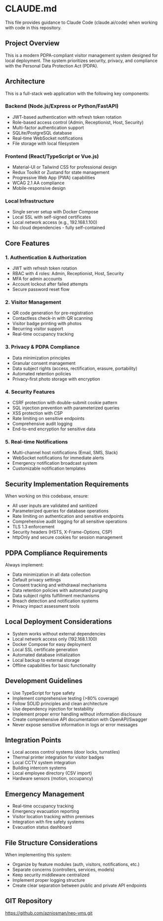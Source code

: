 # CLAUDE.md

This file provides guidance to Claude Code (claude.ai/code) when working with code in this repository.

## Project Overview

This is a modern PDPA-compliant visitor management system designed for local deployment. The system prioritizes security, privacy, and compliance with the Personal Data Protection Act (PDPA).

## Architecture

This is a full-stack web application with the following key components:

### Backend (Node.js/Express or Python/FastAPI)
- JWT-based authentication with refresh token rotation
- Role-based access control (Admin, Receptionist, Host, Security)
- Multi-factor authentication support
- SQLite/PostgreSQL database
- Real-time WebSocket notifications
- File storage with local filesystem

### Frontend (React/TypeScript or Vue.js)
- Material-UI or Tailwind CSS for professional design
- Redux Toolkit or Zustand for state management
- Progressive Web App (PWA) capabilities
- WCAG 2.1 AA compliance
- Mobile-responsive design

### Local Infrastructure
- Single server setup with Docker Compose
- Local SSL with self-signed certificates
- Local network access (e.g., 192.168.1.100)
- No cloud dependencies - fully self-contained

## Core Features

### 1. Authentication & Authorization
- JWT with refresh token rotation
- RBAC with 4 roles: Admin, Receptionist, Host, Security
- MFA for admin accounts
- Account lockout after failed attempts
- Secure password reset flow

### 2. Visitor Management
- QR code generation for pre-registration
- Contactless check-in with QR scanning
- Visitor badge printing with photos
- Recurring visitor support
- Real-time occupancy tracking

### 3. Privacy & PDPA Compliance
- Data minimization principles
- Granular consent management
- Data subject rights (access, rectification, erasure, portability)
- Automated retention policies
- Privacy-first photo storage with encryption

### 4. Security Features
- CSRF protection with double-submit cookie pattern
- SQL injection prevention with parameterized queries
- XSS protection with CSP
- Rate limiting on sensitive endpoints
- Comprehensive audit logging
- End-to-end encryption for sensitive data

### 5. Real-time Notifications
- Multi-channel host notifications (Email, SMS, Slack)
- WebSocket notifications for immediate alerts
- Emergency notification broadcast system
- Customizable notification templates

## Security Implementation Requirements

When working on this codebase, ensure:
- All user inputs are validated and sanitized
- Parameterized queries for database operations
- Rate limiting on authentication and sensitive endpoints
- Comprehensive audit logging for all sensitive operations
- TLS 1.3 enforcement
- Security headers (HSTS, X-Frame-Options, CSP)
- httpOnly and secure cookies for session management

## PDPA Compliance Requirements

Always implement:
- Data minimization in all data collection
- Default privacy settings
- Consent tracking and withdrawal mechanisms
- Data retention policies with automated purging
- Data subject rights fulfillment mechanisms
- Breach detection and notification systems
- Privacy impact assessment tools

## Local Deployment Considerations

- System works without external dependencies
- Local network access only (192.168.1.100)
- Docker Compose for easy deployment
- Local SSL certificate generation
- Automated database initialization
- Local backup to external storage
- Offline capabilities for basic functionality

## Development Guidelines

- Use TypeScript for type safety
- Implement comprehensive testing (>80% coverage)
- Follow SOLID principles and clean architecture
- Use dependency injection for testability
- Implement proper error handling without information disclosure
- Create comprehensive API documentation with OpenAPI/Swagger
- Never expose sensitive information in logs or error messages

## Integration Points

- Local access control systems (door locks, turnstiles)
- Thermal printer integration for visitor badges
- Local CCTV system integration
- Building intercom systems
- Local employee directory (CSV import)
- Hardware sensors (motion, occupancy)

## Emergency Management

- Real-time occupancy tracking
- Emergency evacuation reporting
- Visitor location tracking within premises
- Integration with fire safety systems
- Evacuation status dashboard

## File Structure Considerations

When implementing this system:
- Organize by feature modules (auth, visitors, notifications, etc.)
- Separate concerns (controllers, services, models)
- Keep security middleware centralized
- Implement proper logging structure
- Create clear separation between public and private API endpoints

## GIT Repository
https://github.com/azniosman/neo-vms.git